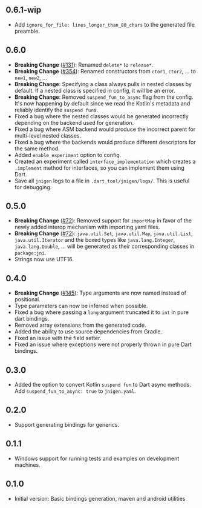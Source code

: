 ## 0.6.1-wip
* Add `ignore_for_file: lines_longer_than_80_chars` to the generated file preamble.

## 0.6.0
* **Breaking Change** ([#131](https://github.com/dart-lang/jnigen/issues/131)): Renamed `delete*` to `release*`.
* **Breaking Change** ([#354](https://github.com/dart-lang/jnigen/issues/354)): Renamed constructors from `ctor1`, `ctor2`, ... to `new1`, `new2`, ...
* **Breaking Change**: Specifying a class always pulls in nested classes by default. If a nested class is specified in config, it will be an error.
* **Breaking Change**: Removed `suspend_fun_to_async` flag from the config. It's now happening by default since we read the Kotlin's metadata and reliably identify the `suspend fun`s.
* Fixed a bug where the nested classes would be generated incorrectly depending on the backend used for generation.
* Fixed a bug where ASM backend would produce the incorrect parent for multi-level nested classes.
* Fixed a bug where the backends would produce different descriptors for the same method.
* Added `enable_experiment` option to config.
* Created an experiment called `interface_implementation` which creates a `.implement` method for interfaces, so you can implement them using Dart.
* Save all `jnigen` logs to a file in `.dart_tool/jnigen/logs/`. This is useful for debugging.

## 0.5.0
* **Breaking Change** ([#72](https://github.com/dart-lang/jnigen/issues/72)): Removed support for `importMap` in favor of the newly added interop mechanism with importing yaml files.
* **Breaking Change** ([#72](https://github.com/dart-lang/jnigen/issues/72)): `java.util.Set`, `java.util.Map`, `java.util.List`, `java.util.Iterator` and the boxed types like `java.lang.Integer`, `java.lang.Double`, ... will be generated as their corresponding classes in `package:jni`.
* Strings now use UTF16.

## 0.4.0
* **Breaking Change** ([#145](https://github.com/dart-lang/jnigen/issues/145)): Type arguments are now named instead of positional.
* Type parameters can now be inferred when possible.
* Fixed a bug where passing a `long` argument truncated it to `int` in pure dart bindings.
* Removed array extensions from the generated code.
* Added the ability to use source dependencies from Gradle.
* Fixed an issue with the field setter.
* Fixed an issue where exceptions were not properly thrown in pure Dart bindings.

## 0.3.0
* Added the option to convert Kotlin `suspend fun` to Dart async methods. Add `suspend_fun_to_async: true` to `jnigen.yaml`.

## 0.2.0
* Support generating bindings for generics.

## 0.1.1
* Windows support for running tests and examples on development machines.

## 0.1.0
* Initial version: Basic bindings generation, maven and android utilities
